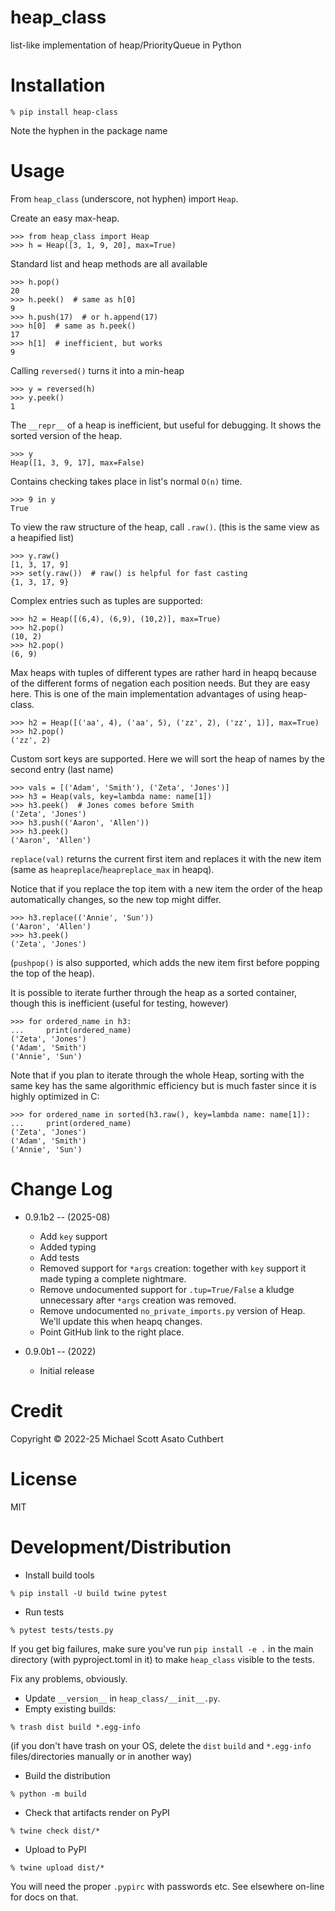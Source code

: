# heap_class

list-like implementation of heap/PriorityQueue in Python

# Installation

```
% pip install heap-class
```

Note the hyphen in the package name

# Usage

From `heap_class` (underscore, not hyphen) import `Heap`.

Create an easy max-heap.

```
>>> from heap_class import Heap
>>> h = Heap([3, 1, 9, 20], max=True)
```

Standard list and heap methods are all available

```
>>> h.pop()
20
>>> h.peek()  # same as h[0]
9
>>> h.push(17)  # or h.append(17)
>>> h[0]  # same as h.peek()
17
>>> h[1]  # inefficient, but works
9
```

Calling `reversed()` turns it into a min-heap

```
>>> y = reversed(h)
>>> y.peek()
1
```

The `__repr__` of a heap is inefficient, but 
useful for debugging.  It shows the sorted version
of the heap.

```
>>> y
Heap([1, 3, 9, 17], max=False)
```

Contains checking takes place in list's normal `O(n)` time.

```
>>> 9 in y
True
```

To view the raw structure of the heap, call `.raw()`.
(this is the same view as a heapified list)

```
>>> y.raw()
[1, 3, 17, 9]
>>> set(y.raw())  # raw() is helpful for fast casting
{1, 3, 17, 9}
```

Complex entries such as tuples are supported:

```
>>> h2 = Heap([(6,4), (6,9), (10,2)], max=True)
>>> h2.pop()
(10, 2)
>>> h2.pop()
(6, 9)
```

Max heaps with tuples of different types are rather hard 
in heapq because of the different forms of negation each
position needs.  But they are easy here.  This is one of
the main implementation advantages of using heap-class.

```
>>> h2 = Heap([('aa', 4), ('aa', 5), ('zz', 2), ('zz', 1)], max=True)
>>> h2.pop()
('zz', 2)
```

Custom sort keys are supported.  Here we will sort the
heap of names by the second entry (last name)

```
>>> vals = [('Adam', 'Smith'), ('Zeta', 'Jones')]
>>> h3 = Heap(vals, key=lambda name: name[1])
>>> h3.peek()  # Jones comes before Smith
('Zeta', 'Jones')
>>> h3.push(('Aaron', 'Allen'))
>>> h3.peek()
('Aaron', 'Allen')
```

`replace(val)` returns the current first item and
replaces it with the new item (same as 
`heapreplace`/`heapreplace_max` in heapq).

Notice that if you replace the top item with a new item 
the order of the heap automatically changes, so the
new top might differ.

```
>>> h3.replace(('Annie', 'Sun'))
('Aaron', 'Allen')
>>> h3.peek()
('Zeta', 'Jones')
```

(`pushpop()` is also supported, which adds the new item first
before popping the top of the heap).

It is possible to iterate further through the heap
as a sorted container, though this is inefficient
(useful for testing, however)

```
>>> for ordered_name in h3:
...     print(ordered_name)
('Zeta', 'Jones')
('Adam', 'Smith')
('Annie', 'Sun')
```

Note that if you plan to iterate through the whole
Heap, sorting with the same key has the same algorithmic
efficiency but is much faster since it is highly optimized
in C:

```
>>> for ordered_name in sorted(h3.raw(), key=lambda name: name[1]):
...     print(ordered_name)
('Zeta', 'Jones')
('Adam', 'Smith')
('Annie', 'Sun')
```

# Change Log

* 0.9.1b2 -- (2025-08)
    - Add `key` support
    - Added typing
    - Add tests
    - Removed support for `*args` creation: together with `key` support it made
      typing a complete nightmare.
    - Remove undocumented support for `.tup=True/False` a kludge unnecessary after 
      `*args` creation was removed.
    - Remove undocumented `no_private_imports.py` version of Heap. We'll
      update this when heapq changes.
    - Point GitHub link to the right place.

* 0.9.0b1 -- (2022)
    - Initial release


# Credit

Copyright © 2022-25 Michael Scott Asato Cuthbert

# License

MIT

# Development/Distribution

* Install build tools

```
% pip install -U build twine pytest
```

* Run tests

```
% pytest tests/tests.py
```

If you get big failures, make sure you've run `pip install -e .` in the main directory 
(with pyproject.toml in it) to make `heap_class` visible to the tests.

Fix any problems, obviously.

* Update `__version__` in `heap_class/__init__.py`.
* Empty existing builds:

```
% trash dist build *.egg-info
```

(if you don't have trash on your OS, delete the `dist` `build` and `*.egg-info` files/directories 
manually or in another way)

* Build the distribution

```
% python -m build
```

* Check that artifacts render on PyPI

```
% twine check dist/*
```

* Upload to PyPI

```
% twine upload dist/*
```

You will need the proper `.pypirc` with passwords etc.  See elsewhere on-line for
docs on that.
